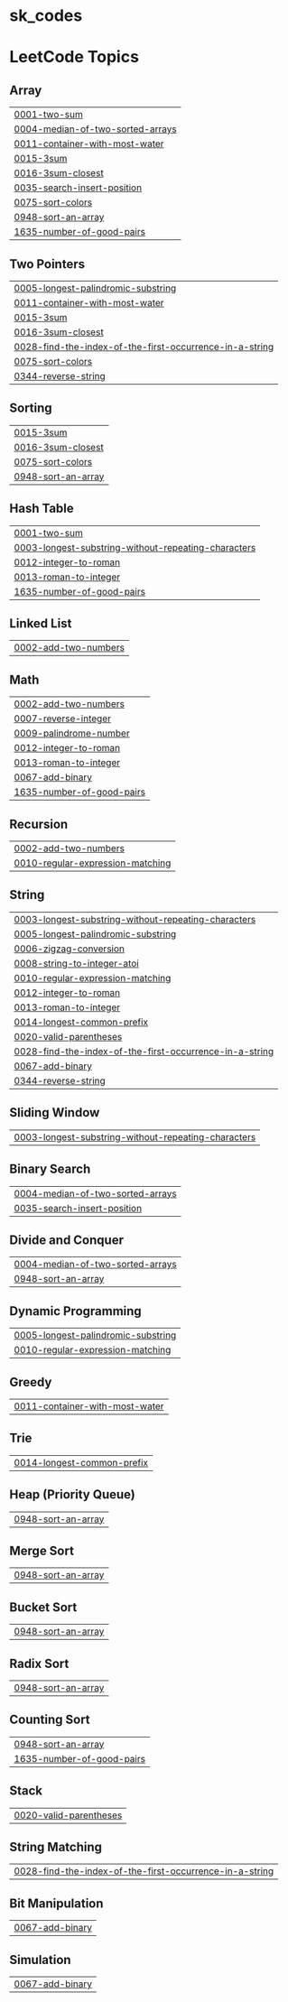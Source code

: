 # sk_codes
<!---LeetCode Topics Start-->
# LeetCode Topics
## Array
|  |
| ------- |
| [0001-two-sum](https://github.com/karuppusamy-it/sk_codes/tree/master/0001-two-sum) |
| [0004-median-of-two-sorted-arrays](https://github.com/karuppusamy-it/sk_codes/tree/master/0004-median-of-two-sorted-arrays) |
| [0011-container-with-most-water](https://github.com/karuppusamy-it/sk_codes/tree/master/0011-container-with-most-water) |
| [0015-3sum](https://github.com/karuppusamy-it/sk_codes/tree/master/0015-3sum) |
| [0016-3sum-closest](https://github.com/karuppusamy-it/sk_codes/tree/master/0016-3sum-closest) |
| [0035-search-insert-position](https://github.com/karuppusamy-it/sk_codes/tree/master/0035-search-insert-position) |
| [0075-sort-colors](https://github.com/karuppusamy-it/sk_codes/tree/master/0075-sort-colors) |
| [0948-sort-an-array](https://github.com/karuppusamy-it/sk_codes/tree/master/0948-sort-an-array) |
| [1635-number-of-good-pairs](https://github.com/karuppusamy-it/sk_codes/tree/master/1635-number-of-good-pairs) |
## Two Pointers
|  |
| ------- |
| [0005-longest-palindromic-substring](https://github.com/karuppusamy-it/sk_codes/tree/master/0005-longest-palindromic-substring) |
| [0011-container-with-most-water](https://github.com/karuppusamy-it/sk_codes/tree/master/0011-container-with-most-water) |
| [0015-3sum](https://github.com/karuppusamy-it/sk_codes/tree/master/0015-3sum) |
| [0016-3sum-closest](https://github.com/karuppusamy-it/sk_codes/tree/master/0016-3sum-closest) |
| [0028-find-the-index-of-the-first-occurrence-in-a-string](https://github.com/karuppusamy-it/sk_codes/tree/master/0028-find-the-index-of-the-first-occurrence-in-a-string) |
| [0075-sort-colors](https://github.com/karuppusamy-it/sk_codes/tree/master/0075-sort-colors) |
| [0344-reverse-string](https://github.com/karuppusamy-it/sk_codes/tree/master/0344-reverse-string) |
## Sorting
|  |
| ------- |
| [0015-3sum](https://github.com/karuppusamy-it/sk_codes/tree/master/0015-3sum) |
| [0016-3sum-closest](https://github.com/karuppusamy-it/sk_codes/tree/master/0016-3sum-closest) |
| [0075-sort-colors](https://github.com/karuppusamy-it/sk_codes/tree/master/0075-sort-colors) |
| [0948-sort-an-array](https://github.com/karuppusamy-it/sk_codes/tree/master/0948-sort-an-array) |
## Hash Table
|  |
| ------- |
| [0001-two-sum](https://github.com/karuppusamy-it/sk_codes/tree/master/0001-two-sum) |
| [0003-longest-substring-without-repeating-characters](https://github.com/karuppusamy-it/sk_codes/tree/master/0003-longest-substring-without-repeating-characters) |
| [0012-integer-to-roman](https://github.com/karuppusamy-it/sk_codes/tree/master/0012-integer-to-roman) |
| [0013-roman-to-integer](https://github.com/karuppusamy-it/sk_codes/tree/master/0013-roman-to-integer) |
| [1635-number-of-good-pairs](https://github.com/karuppusamy-it/sk_codes/tree/master/1635-number-of-good-pairs) |
## Linked List
|  |
| ------- |
| [0002-add-two-numbers](https://github.com/karuppusamy-it/sk_codes/tree/master/0002-add-two-numbers) |
## Math
|  |
| ------- |
| [0002-add-two-numbers](https://github.com/karuppusamy-it/sk_codes/tree/master/0002-add-two-numbers) |
| [0007-reverse-integer](https://github.com/karuppusamy-it/sk_codes/tree/master/0007-reverse-integer) |
| [0009-palindrome-number](https://github.com/karuppusamy-it/sk_codes/tree/master/0009-palindrome-number) |
| [0012-integer-to-roman](https://github.com/karuppusamy-it/sk_codes/tree/master/0012-integer-to-roman) |
| [0013-roman-to-integer](https://github.com/karuppusamy-it/sk_codes/tree/master/0013-roman-to-integer) |
| [0067-add-binary](https://github.com/karuppusamy-it/sk_codes/tree/master/0067-add-binary) |
| [1635-number-of-good-pairs](https://github.com/karuppusamy-it/sk_codes/tree/master/1635-number-of-good-pairs) |
## Recursion
|  |
| ------- |
| [0002-add-two-numbers](https://github.com/karuppusamy-it/sk_codes/tree/master/0002-add-two-numbers) |
| [0010-regular-expression-matching](https://github.com/karuppusamy-it/sk_codes/tree/master/0010-regular-expression-matching) |
## String
|  |
| ------- |
| [0003-longest-substring-without-repeating-characters](https://github.com/karuppusamy-it/sk_codes/tree/master/0003-longest-substring-without-repeating-characters) |
| [0005-longest-palindromic-substring](https://github.com/karuppusamy-it/sk_codes/tree/master/0005-longest-palindromic-substring) |
| [0006-zigzag-conversion](https://github.com/karuppusamy-it/sk_codes/tree/master/0006-zigzag-conversion) |
| [0008-string-to-integer-atoi](https://github.com/karuppusamy-it/sk_codes/tree/master/0008-string-to-integer-atoi) |
| [0010-regular-expression-matching](https://github.com/karuppusamy-it/sk_codes/tree/master/0010-regular-expression-matching) |
| [0012-integer-to-roman](https://github.com/karuppusamy-it/sk_codes/tree/master/0012-integer-to-roman) |
| [0013-roman-to-integer](https://github.com/karuppusamy-it/sk_codes/tree/master/0013-roman-to-integer) |
| [0014-longest-common-prefix](https://github.com/karuppusamy-it/sk_codes/tree/master/0014-longest-common-prefix) |
| [0020-valid-parentheses](https://github.com/karuppusamy-it/sk_codes/tree/master/0020-valid-parentheses) |
| [0028-find-the-index-of-the-first-occurrence-in-a-string](https://github.com/karuppusamy-it/sk_codes/tree/master/0028-find-the-index-of-the-first-occurrence-in-a-string) |
| [0067-add-binary](https://github.com/karuppusamy-it/sk_codes/tree/master/0067-add-binary) |
| [0344-reverse-string](https://github.com/karuppusamy-it/sk_codes/tree/master/0344-reverse-string) |
## Sliding Window
|  |
| ------- |
| [0003-longest-substring-without-repeating-characters](https://github.com/karuppusamy-it/sk_codes/tree/master/0003-longest-substring-without-repeating-characters) |
## Binary Search
|  |
| ------- |
| [0004-median-of-two-sorted-arrays](https://github.com/karuppusamy-it/sk_codes/tree/master/0004-median-of-two-sorted-arrays) |
| [0035-search-insert-position](https://github.com/karuppusamy-it/sk_codes/tree/master/0035-search-insert-position) |
## Divide and Conquer
|  |
| ------- |
| [0004-median-of-two-sorted-arrays](https://github.com/karuppusamy-it/sk_codes/tree/master/0004-median-of-two-sorted-arrays) |
| [0948-sort-an-array](https://github.com/karuppusamy-it/sk_codes/tree/master/0948-sort-an-array) |
## Dynamic Programming
|  |
| ------- |
| [0005-longest-palindromic-substring](https://github.com/karuppusamy-it/sk_codes/tree/master/0005-longest-palindromic-substring) |
| [0010-regular-expression-matching](https://github.com/karuppusamy-it/sk_codes/tree/master/0010-regular-expression-matching) |
## Greedy
|  |
| ------- |
| [0011-container-with-most-water](https://github.com/karuppusamy-it/sk_codes/tree/master/0011-container-with-most-water) |
## Trie
|  |
| ------- |
| [0014-longest-common-prefix](https://github.com/karuppusamy-it/sk_codes/tree/master/0014-longest-common-prefix) |
## Heap (Priority Queue)
|  |
| ------- |
| [0948-sort-an-array](https://github.com/karuppusamy-it/sk_codes/tree/master/0948-sort-an-array) |
## Merge Sort
|  |
| ------- |
| [0948-sort-an-array](https://github.com/karuppusamy-it/sk_codes/tree/master/0948-sort-an-array) |
## Bucket Sort
|  |
| ------- |
| [0948-sort-an-array](https://github.com/karuppusamy-it/sk_codes/tree/master/0948-sort-an-array) |
## Radix Sort
|  |
| ------- |
| [0948-sort-an-array](https://github.com/karuppusamy-it/sk_codes/tree/master/0948-sort-an-array) |
## Counting Sort
|  |
| ------- |
| [0948-sort-an-array](https://github.com/karuppusamy-it/sk_codes/tree/master/0948-sort-an-array) |
| [1635-number-of-good-pairs](https://github.com/karuppusamy-it/sk_codes/tree/master/1635-number-of-good-pairs) |
## Stack
|  |
| ------- |
| [0020-valid-parentheses](https://github.com/karuppusamy-it/sk_codes/tree/master/0020-valid-parentheses) |
## String Matching
|  |
| ------- |
| [0028-find-the-index-of-the-first-occurrence-in-a-string](https://github.com/karuppusamy-it/sk_codes/tree/master/0028-find-the-index-of-the-first-occurrence-in-a-string) |
## Bit Manipulation
|  |
| ------- |
| [0067-add-binary](https://github.com/karuppusamy-it/sk_codes/tree/master/0067-add-binary) |
## Simulation
|  |
| ------- |
| [0067-add-binary](https://github.com/karuppusamy-it/sk_codes/tree/master/0067-add-binary) |
<!---LeetCode Topics End-->